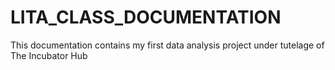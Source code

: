 # LITA_CLASS_DOCUMENTATION
This documentation contains my first data analysis project under tutelage of The Incubator Hub
